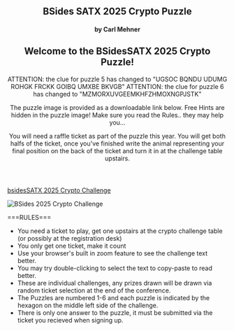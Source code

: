 <article markdown="1">

<header markdown="1">

# BSides SATX 2025 Crypto Puzzle

#### by Carl Mehner

## Welcome to the BSidesSATX 2025 Crypto Puzzle!

ATTENTION: the clue for puzzle 5 has changed to "UGSOC BQNDU UDUMG ROHGK FRCKK GOIBQ UMXBE BKVGB"
ATTENTION: the clue for puzzle 6 has changed to "MZMORXUVGEEMKHFZHMOXNGPJSTK"

The puzzle image is provided as a downloadable link below.
Free Hints are hidden in the puzzle image! Make sure you read the Rules.. they may help you…

You will need a raffle ticket as part of the puzzle this year. You will get both halfs of the ticket, once you've finished write the animal representing your final position on the back of the ticket and turn it in at the challenge table upstairs.


</header>

[bsidesSATX 2025 Crypto Challenge](https://www.cem.me/art/bsides25.pdf)

![BSides 2025 Crypto Challenge](https://www.cem.me/art/bsides25.png "BSides 2025 Crypto Challenge")

<article>
  
===RULES===

- You need a ticket to play, get one upstairs at the crypto challenge table (or possibly at the registration desk)
- You only get one ticket, make it count
- Use your browser's built in zoom feature to see the challenge text better.
- You may try double-clicking to select the text to copy-paste to read better.
- These are individual challenges, any prizes drawn will be drawn via random ticket selection at the end of the conference.
- The Puzzles are numbered 1-6 and each puzzle is indicated by the hexagon on the middle left side of the challenge.
- There is only one answer to the puzzle, it must be submitted via the ticket you recieved when signing up.

</article>

</article>
